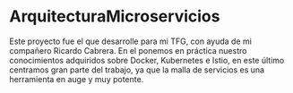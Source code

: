 # ArquitecturaMicroservicios
Este proyecto fue el que desarrolle para mi TFG, con ayuda de mi compañero Ricardo Cabrera. En el ponemos en práctica nuestro conocimientos adquiridos sobre Docker, Kubernetes e Istio, en este último centramos gran parte del trabajo, ya que la malla de servicios es una herramienta en auge y muy potente.
